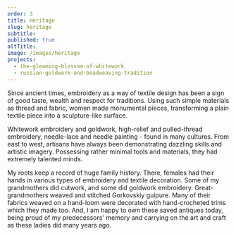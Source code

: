 ```yaml
---
order: 3
title: Heritage
slug: heritage
subtitle:
published: true
altTitle:
image: /images/heritage
projects:
  - the-gleaming-blossom-of-whitework
  - russian-goldwork-and-beadweaving-tradition
---
```


Since ancient times, embroidery as a way of textile design has been a sign of good taste, wealth and respect for traditions. Using such simple materials as thread and fabric, women made monumental pieces, transforming a plain textile piece into a sculpture-like surface.

Whitework embroidery and goldwork, high-relief and pulled-thread embroidery, needle-lace and needle painting - found in many cultures. From east to west, artisans have always been demonstrating dazzling skills and artistic imagery. Possessing rather minimal tools and materials, they had extremely talented minds.

My roots keep a record of huge family history. There, females had their hands in various types of embroidery and textile decoration. Some of my grandmothers did cutwork, and some did goldwork embroidery. Great-grandmothers weaved and stitched Gorkovskiy guipure. Many of their fabrics weaved on a hand-loom were decorated with hand-crocheted trims which they made too. And, I am happy to own these saved antiques today, being proud of my predecessors' memory and carrying on the art and craft as these ladies did many years ago.
